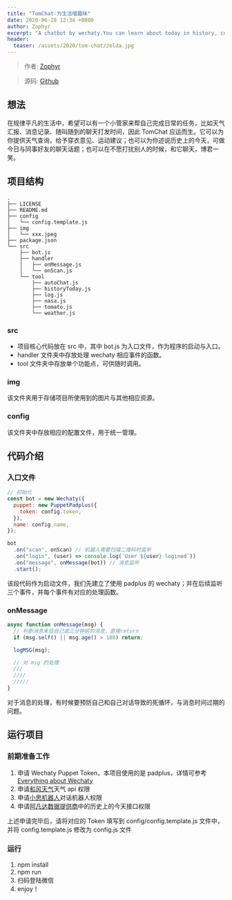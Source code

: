 ```yaml
---
title: "TomChat-为生活增趣味"
date: 2020-06-28 12:34 +0800
author: Zophyr
excerpt: "A chatbot by wechaty.You can learn about today in history, current weather and chat with Tom."
header:
  teaser: /assets/2020/tom-chat/zelda.jpg 
---
```


<!-- markdownlint-disable -->

> 作者: [Zophyr](https://github.com/Zophyr)

> 源码: [Github](https://github.com/Zophyr/TomChat)

## 想法

在规律平凡的生活中，希望可以有一个小管家来帮自己完成日常的任务，比如天气汇报、消息记录、随叫随到的聊天打发时间，因此 TomChat 应运而生。它可以为你提供天气查询，给予穿衣意见、运动建议；也可以为你述说历史上的今天，可做今日与同事好友的聊天话题；也可以在不愿打扰别人的时候，和它聊天，博君一笑。

## 项目结构

```shell
.
├── LICENSE
├── README.md
├── config
│   └── config.template.js
├── img
│   └── xxx.jpeg
├── package.json
└── src
    ├── bot.js
    ├── handler
    │   ├── onMessage.js
    │   └── onScan.js
    └── tool
        ├── autoChat.js
        ├── historyToday.js
        ├── log.js
        ├── nasa.js
        ├── tomato.js
        └── weather.js
```

### src

- 项目核心代码放在 src 中，其中 bot.js 为入口文件，作为程序的启动与入口。
- handler 文件夹中存放处理 wechaty 相应事件的函数。
- tool 文件夹中存放单个功能点，可供随时调用。

### img

该文件夹用于存储项目所使用到的图片与其他相应资源。

### config

该文件夹中存放相应的配置文件，用于统一管理。

## 代码介绍

### 入口文件

```javascript
// 初始化
const bot = new Wechaty({
  puppet: new PuppetPadplus({
    token: config.token,
  }),
  name: config.name,
});

bot
  .on("scan", onScan) // 机器人需要扫描二维码时监听
  .on("login", (user) => console.log(`User ${user} logined`))
  .on("message", onMessage(bot)) // 消息监听
  .start();
```

该段代码作为启动文件，我们先建立了使用 padplus 的 wechaty；并在后续监听三个事件，并每个事件有对应的处理函数。

### onMessage

```javascript
async function onMessage(msg) {
  // 判断消息来自自己或三分钟前的消息，直接return
  if (msg.self() || msg.age() > 180) return;

  logMSG(msg);

  // 对 msg 的处理
  ///
  ////
  /////
}
```

对于消息的处理，有时候要预防自己和自己对话导致的死循环，与消息时间过期的问题。

## 运行项目

### 前期准备工作

1. 申请 Wechaty Puppet Token，本项目使用的是 padplus，详情可参考 [Everything about Wechaty](https://github.com/juzibot/Welcome/wiki/Everything-about-Wechaty)
2. 申请[和风天气](https://dev.heweather.com/)天气 api 权限
3. 申请[小思机器人](https://www.ownthink.com/)对话机器人权限
4. 申请[阿凡达数据提供商](https://www.avatardata.cn/)中的历史上的今天接口权限

上述申请完毕后，请将对应的 Token 填写到 config/config.template.js 文件中，并将 config.template.js 修改为 config.js 文件

### 运行

1. npm install
2. npm run
3. 扫码登陆微信
4. enjoy！
